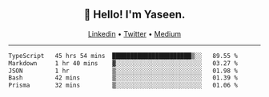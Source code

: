 <h2 align="center">👋 Hello! I'm Yaseen.</h2>
<p align="center">
  <a href="https://www.linkedin.com/in/yaseenkc/">Linkedin</a> •
  <a href="https://twitter.com/yaseeenkc">Twitter</a> •
  <a href="https://medium.com/@yaseen-kc">Medium</a>
</p>


<!--- 🔭 I’m currently working at []() as an  -->
<!--- - 💬 Ask me about **Javascript, React and Git** -->
<!--- - 📫 How to reach me: [@kc.yaseen](https://instagram.com/kc.yaseen) on Instagram -->
<!--- - ⚡ Fun fact: Big Fan of the :zap: emoji -->

-------

<!--START_SECTION:waka-->

```txt
TypeScript   45 hrs 54 mins  ██████████████████████▒░░   89.55 %
Markdown     1 hr 40 mins    ▓░░░░░░░░░░░░░░░░░░░░░░░░   03.27 %
JSON         1 hr            ▒░░░░░░░░░░░░░░░░░░░░░░░░   01.98 %
Bash         42 mins         ▒░░░░░░░░░░░░░░░░░░░░░░░░   01.39 %
Prisma       32 mins         ▒░░░░░░░░░░░░░░░░░░░░░░░░   01.06 %
```

<!--END_SECTION:waka-->
